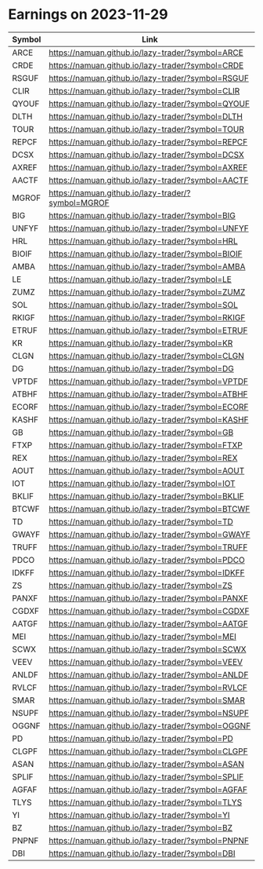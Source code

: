 # Earnings on 2023-11-29

| Symbol | Link |
| ---| --- |
| ARCE | https://namuan.github.io/lazy-trader/?symbol=ARCE |
| CRDE | https://namuan.github.io/lazy-trader/?symbol=CRDE |
| RSGUF | https://namuan.github.io/lazy-trader/?symbol=RSGUF |
| CLIR | https://namuan.github.io/lazy-trader/?symbol=CLIR |
| QYOUF | https://namuan.github.io/lazy-trader/?symbol=QYOUF |
| DLTH | https://namuan.github.io/lazy-trader/?symbol=DLTH |
| TOUR | https://namuan.github.io/lazy-trader/?symbol=TOUR |
| REPCF | https://namuan.github.io/lazy-trader/?symbol=REPCF |
| DCSX | https://namuan.github.io/lazy-trader/?symbol=DCSX |
| AXREF | https://namuan.github.io/lazy-trader/?symbol=AXREF |
| AACTF | https://namuan.github.io/lazy-trader/?symbol=AACTF |
| MGROF | https://namuan.github.io/lazy-trader/?symbol=MGROF |
| BIG | https://namuan.github.io/lazy-trader/?symbol=BIG |
| UNFYF | https://namuan.github.io/lazy-trader/?symbol=UNFYF |
| HRL | https://namuan.github.io/lazy-trader/?symbol=HRL |
| BIOIF | https://namuan.github.io/lazy-trader/?symbol=BIOIF |
| AMBA | https://namuan.github.io/lazy-trader/?symbol=AMBA |
| LE | https://namuan.github.io/lazy-trader/?symbol=LE |
| ZUMZ | https://namuan.github.io/lazy-trader/?symbol=ZUMZ |
| SOL | https://namuan.github.io/lazy-trader/?symbol=SOL |
| RKIGF | https://namuan.github.io/lazy-trader/?symbol=RKIGF |
| ETRUF | https://namuan.github.io/lazy-trader/?symbol=ETRUF |
| KR | https://namuan.github.io/lazy-trader/?symbol=KR |
| CLGN | https://namuan.github.io/lazy-trader/?symbol=CLGN |
| DG | https://namuan.github.io/lazy-trader/?symbol=DG |
| VPTDF | https://namuan.github.io/lazy-trader/?symbol=VPTDF |
| ATBHF | https://namuan.github.io/lazy-trader/?symbol=ATBHF |
| ECORF | https://namuan.github.io/lazy-trader/?symbol=ECORF |
| KASHF | https://namuan.github.io/lazy-trader/?symbol=KASHF |
| GB | https://namuan.github.io/lazy-trader/?symbol=GB |
| FTXP | https://namuan.github.io/lazy-trader/?symbol=FTXP |
| REX | https://namuan.github.io/lazy-trader/?symbol=REX |
| AOUT | https://namuan.github.io/lazy-trader/?symbol=AOUT |
| IOT | https://namuan.github.io/lazy-trader/?symbol=IOT |
| BKLIF | https://namuan.github.io/lazy-trader/?symbol=BKLIF |
| BTCWF | https://namuan.github.io/lazy-trader/?symbol=BTCWF |
| TD | https://namuan.github.io/lazy-trader/?symbol=TD |
| GWAYF | https://namuan.github.io/lazy-trader/?symbol=GWAYF |
| TRUFF | https://namuan.github.io/lazy-trader/?symbol=TRUFF |
| PDCO | https://namuan.github.io/lazy-trader/?symbol=PDCO |
| IDKFF | https://namuan.github.io/lazy-trader/?symbol=IDKFF |
| ZS | https://namuan.github.io/lazy-trader/?symbol=ZS |
| PANXF | https://namuan.github.io/lazy-trader/?symbol=PANXF |
| CGDXF | https://namuan.github.io/lazy-trader/?symbol=CGDXF |
| AATGF | https://namuan.github.io/lazy-trader/?symbol=AATGF |
| MEI | https://namuan.github.io/lazy-trader/?symbol=MEI |
| SCWX | https://namuan.github.io/lazy-trader/?symbol=SCWX |
| VEEV | https://namuan.github.io/lazy-trader/?symbol=VEEV |
| ANLDF | https://namuan.github.io/lazy-trader/?symbol=ANLDF |
| RVLCF | https://namuan.github.io/lazy-trader/?symbol=RVLCF |
| SMAR | https://namuan.github.io/lazy-trader/?symbol=SMAR |
| NSUPF | https://namuan.github.io/lazy-trader/?symbol=NSUPF |
| OGGNF | https://namuan.github.io/lazy-trader/?symbol=OGGNF |
| PD | https://namuan.github.io/lazy-trader/?symbol=PD |
| CLGPF | https://namuan.github.io/lazy-trader/?symbol=CLGPF |
| ASAN | https://namuan.github.io/lazy-trader/?symbol=ASAN |
| SPLIF | https://namuan.github.io/lazy-trader/?symbol=SPLIF |
| AGFAF | https://namuan.github.io/lazy-trader/?symbol=AGFAF |
| TLYS | https://namuan.github.io/lazy-trader/?symbol=TLYS |
| YI | https://namuan.github.io/lazy-trader/?symbol=YI |
| BZ | https://namuan.github.io/lazy-trader/?symbol=BZ |
| PNPNF | https://namuan.github.io/lazy-trader/?symbol=PNPNF |
| DBI | https://namuan.github.io/lazy-trader/?symbol=DBI |